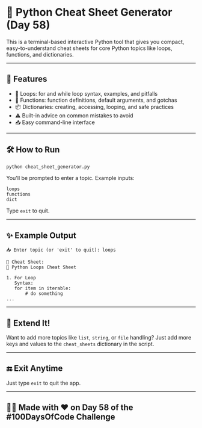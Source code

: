 # 📘 Python Cheat Sheet Generator (Day 58)

This is a terminal-based interactive Python tool that gives you compact, easy-to-understand cheat sheets for core Python topics like loops, functions, and dictionaries.

---

## 🚀 Features
- 🔁 Loops: for and while loop syntax, examples, and pitfalls
- 🔧 Functions: function definitions, default arguments, and gotchas
- 📦 Dictionaries: creating, accessing, looping, and safe practices
- ⚠️ Built-in advice on common mistakes to avoid
- 📥 Easy command-line interface

---

## 🛠️ How to Run

```bash
python cheat_sheet_generator.py
````

You'll be prompted to enter a topic. Example inputs:

```
loops
functions
dict
```

Type `exit` to quit.

---

## ✨ Example Output

```text
📥 Enter topic (or 'exit' to quit): loops

📄 Cheat Sheet:
🔁 Python Loops Cheat Sheet

1. For Loop
   Syntax:
   for item in iterable:
       # do something
...
```

---

## 🧠 Extend It!

Want to add more topics like `list`, `string`, or `file` handling?
Just add more keys and values to the `cheat_sheets` dictionary in the script.

---

## 🔚 Exit Anytime

Just type `exit` to quit the app.

---

## 👨‍💻 Made with ❤️ on Day 58 of the #100DaysOfCode Challenge

```

